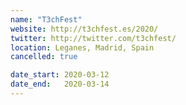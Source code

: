 ```yaml
---
name: "T3chFest"
website: http://t3chfest.es/2020/
twitter: http://twitter.com/t3chfest/
location: Leganes, Madrid, Spain
cancelled: true

date_start: 2020-03-12
date_end:   2020-03-14
---
```

